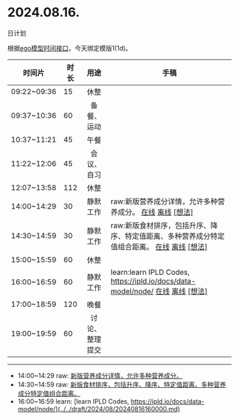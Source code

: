 # 2024.08.16.
日计划

根据[ego模型时间接口](https://gitee.com/hyg/blog/blob/master/timeflow.md)，今天绑定模版1(1d)。

| 时间片 | 时长 | 用途 | 手稿 |
| --- | --- | :---: | --- |
| 09:22~09:36 | 15 | 休整 |  |
| 09:37~10:36 | 60 | 备餐、运动 |  |
| 10:37~11:21 | 45 | 午餐 |  |
| 11:22~12:06 | 45 | 会议、自习 |  |
| 12:07~13:58 | 112 | 休整 |  |
| 14:00~14:29 | 30 | 静默工作 | raw:新版营养成分详情，允许多种营养成分。 [在线](http://simp.ly/p/8t3vlk) [离线](../../draft/2024/08/20240816140000.md) <a href="mailto:huangyg@mars22.com?subject=关于2024.08.16.[raw:新版营养成分详情，允许多种营养成分。]任务&body=日期: 20240816%0D%0A序号: 5%0D%0A手稿:../../draft/2024/08/20240816140000.md%0D%0A---请勿修改邮件主题及以上内容 从下一行开始写您的想法---%0D%0A">[想法]</a> |
| 14:30~14:59 | 30 | 静默工作 | raw:新版食材排序，包括升序、降序、特定值距离、多种营养成分特定值组合距离。 [在线](http://simp.ly/p/5k9gJy) [离线](../../draft/2024/08/20240816143000.md) <a href="mailto:huangyg@mars22.com?subject=关于2024.08.16.[raw:新版食材排序，包括升序、降序、特定值距离、多种营养成分特定值组合距离。]任务&body=日期: 20240816%0D%0A序号: 6%0D%0A手稿:../../draft/2024/08/20240816143000.md%0D%0A---请勿修改邮件主题及以上内容 从下一行开始写您的想法---%0D%0A">[想法]</a> |
| 15:00~15:59 | 60 | 休整 |  |
| 16:00~16:59 | 60 | 静默工作 | learn:learn IPLD Codes, https://ipld.io/docs/data-model/node/ [在线](http://simp.ly/p/4QDThK) [离线](../../draft/2024/08/20240816160000.md) <a href="mailto:huangyg@mars22.com?subject=关于2024.08.16.[learn:learn IPLD Codes, https://ipld.io/docs/data-model/node/]任务&body=日期: 20240816%0D%0A序号: 8%0D%0A手稿:../../draft/2024/08/20240816160000.md%0D%0A---请勿修改邮件主题及以上内容 从下一行开始写您的想法---%0D%0A">[想法]</a> |
| 17:00~18:59 | 120 | 晚餐 |  |
| 19:00~19:59 | 60 | 讨论、整理提交 |  |

---

- 14:00~14:29	raw: [新版营养成分详情，允许多种营养成分。](../../draft/2024/08/20240816140000.md)
- 14:30~14:59	raw: [新版食材排序，包括升序、降序、特定值距离、多种营养成分特定值组合距离。](../../draft/2024/08/20240816143000.md)
- 16:00~16:59	learn: [learn IPLD Codes, https://ipld.io/docs/data-model/node/](../../draft/2024/08/20240816160000.md)

